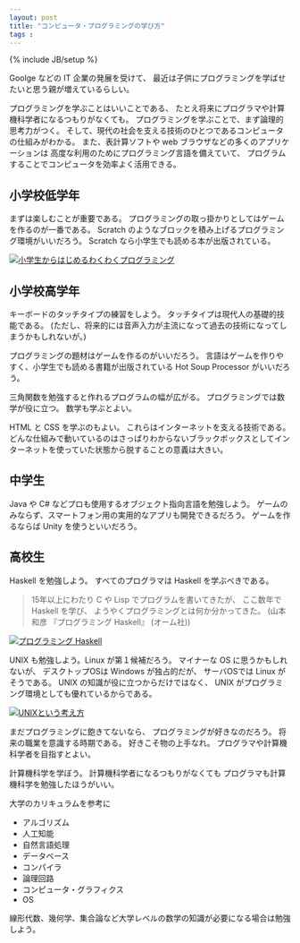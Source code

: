 ```yaml
---
layout: post
title: "コンピュータ・プログラミングの学び方"
tags : 
---
```

{% include JB/setup %}

Goolge などの IT 企業の発展を受けて、
最近は子供にプログラミングを学ばせたいと思う親が増えているらしい。

プログラミングを学ぶことはいいことである、
たとえ将来にプログラマや計算機科学者になるつもりがなくても。
プログラミングを学ぶことで、まず論理的思考力がつく。
そして、現代の社会を支える技術のひとつであるコンピュータの仕組みがわかる。
また、表計算ソフトや web ブラウザなどの多くのアプリケーションは
高度な利用のためにプログラミング言語を備えていて、
プログラムすることでコンピュータを効率よく活用できる。

## 小学校低学年

まずは楽しむことが重要である。
プログラミングの取っ掛かりとしてはゲームを作るのが一番である。
Scratch のようなブロックを積み上げるプログラミング環境がいいだろう。
Scratch なら小学生でも読める本が出版されている。

[![小学生からはじめるわくわくプログラミング](http://images-jp.amazon.com/images/P/4822285154.09.MZZZZZZZ.jpg)](http://www.amazon.co.jp/dp/4822285154)

## 小学校高学年

キーボードのタッチタイプの練習をしよう。
タッチタイプは現代人の基礎的技能である。
(ただし、将来的には音声入力が主流になって過去の技術になってしまうかもしれないが。)

プログラミングの題材はゲームを作るのがいいだろう。
言語はゲームを作りやすく、小学生でも読める書籍が出版されている Hot Soup Processor がいいだろう。

三角関数を勉強すると作れるプログラムの幅が広がる。
プログラミングでは数学が役に立つ。
数学も学ぶとよい。

HTML と CSS を学ぶのもよい。
これらはインターネットを支える技術である。
どんな仕組みで動いているのはさっぱりわからないブラックボックスとしてインターネットを使っていた状態から脱することの意義は大きい。

## 中学生

Java や C# などプロも使用するオブジェクト指向言語を勉強しよう。
ゲームのみならず、スマートフォン用の実用的なアプリも開発できるだろう。
ゲームを作るならば Unity を使うといいだろう。

## 高校生

Haskell を勉強しよう。
すべてのプログラマは Haskell を学ぶべきである。

<blockquote>
15年以上にわたり C や Lisp でプログラムを書いてきたが、
ここ数年で Haskell を学び、
ようやくプログラミングとは何か分かってきた。
(山本和彦 『プログラミング Haskell』 (オーム社))
</blockquote>

[![プログラミング Haskell](http://images-jp.amazon.com/images/P/4274067815.09.MZZZZZZZ.jpg)](http://www.amazon.co.jp/dp/4274067815)

UNIX も勉強しよう。Linux が第１候補だろう。
マイナーな OS に思うかもしれないが、
デスクトップOSは Windows が独占的だが、
サーバOSでは Linux がそうである。
UNIX の知識が役に立つからだけではなく、
UNIX がプログラミング環境としても優れているからである。

[![UNIXという考え方](http://images-jp.amazon.com/images/P/4274064069.09.MZZZZZZZ.jpg)](http://www.amazon.co.jp/dp/4274064069)


まだプログラミングに飽きてないなら、
プログラミングが好きなのだろう。
将来の職業を意識する時期である。
好きこそ物の上手なれ。
プログラマや計算機科学者を目指すとよい。

計算機科学を学ぼう。
計算機科学者になるつもりがなくても
プログラマも計算機科学を勉強したほうがいい。

大学のカリキュラムを参考に

* アルゴリズム
* 人工知能
* 自然言語処理
* データベース
* コンパイラ
* 論理回路
* コンピュータ・グラフィクス
* OS

線形代数、幾何学、集合論など大学レベルの数学の知識が必要になる場合は勉強しよう。
